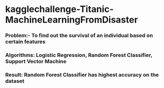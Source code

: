 # kagglechallenge-Titanic-MachineLearningFromDisaster
### Problem:- To find out the survival of an individual based on certain features
### Algorithms: Logistic Regression, Random Forest Classifier, Support Vector Machine
### Result: Random Forest Classifier has highest accuracy on the dataset
